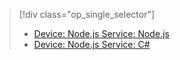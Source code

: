 > [!div class="op_single_selector"]
>- [Device: Node.js Service: Node.js](../articles/iot-hub/iot-hub-node-node-schedule-jobs.md)
>- [Device: Node.js Service: C#](../articles/iot-hub/iot-hub-csharp-node-schedule-jobs.md)
